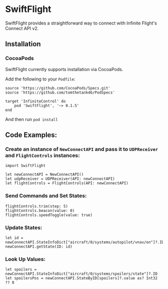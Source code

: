 # SwiftFlight

SwiftFlight provides a straightforward way to connect with Infinite Flight's Connect API v2.

## Installation

### CocoaPods

SwiftFlight currently supports installation via CocoaPods.

Add the following to your `Podfile`:

```
source 'https://github.com/CocoaPods/Specs.git'
source 'https://github.com/tomthetank46/PodSpecs'

target 'InfiniteControl' do
    pod 'SwiftFlight', '~> 0.1.5'
end
```

And then run `pod install`

## Code Examples:

### Create an instance of `NewConnectAPI` and pass it to `UDPReceiver` and `FlightControls` instances:
```
import SwiftFlight

let newConnectAPI = NewConnectAPI()
let udpReceiver = UDPReceiver(API: newConnectAPI)
let flightControls = FlightControls(API: newConnectAPI)
```

### Send Commands and Set States:
```
flightControls.trim(step: 5)
flightControls.beacon(value: 0)
flightControls.speedToggle(value: true)
```

### Update States:
```
let id = newConnectAPI.StateInfoDict["aircraft/0/systems/autopilot/vnav/on"]?.ID
newConnectAPI.getState(ID: id)
```

### Look Up Values:
```
let spoilers = newConnectAPI.StateInfoDict["aircraft/0/systems/spoilers/state"]?.ID
let spoilersPos = newConnectAPI.StateByID[spoilers]?.value as? Int32 ?? 0
```
